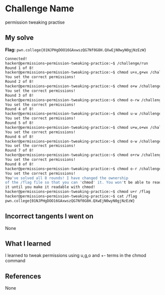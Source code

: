 # Challenge Name
permission tweaking practise

## My solve
**Flag:** `pwn.college{01NJPHgDOO16GAxwszQG7Nf0G8H.QXwEjN0wyN0gjNzEzW}`

```bash
Connected!
hacker@permissions~permission-tweaking-practice:~$ /challenge/run
Round 1 of 8!
hacker@permissions~permission-tweaking-practice:~$ chmod u+x,g+wx /challenge/pwn
You set the correct permissions!
Round 2 of 8!
hacker@permissions~permission-tweaking-practice:~$ chmod o+w /challenge/pwn
You set the correct permissions!
Round 3 of 8!
hacker@permissions~permission-tweaking-practice:~$ chmod o-rw /challenge/pwn
You set the correct permissions!
Round 4 of 8!
hacker@permissions~permission-tweaking-practice:~$ chmod u-w /challenge/pwn
You set the correct permissions!
Round 5 of 8!
hacker@permissions~permission-tweaking-practice:~$ chmod u+w,o+wx /challenge/pwn
You set the correct permissions!
Round 6 of 8!
hacker@permissions~permission-tweaking-practice:~$ chmod o-w /challenge/pwn
You set the correct permissions!
Round 7 of 8!
hacker@permissions~permission-tweaking-practice:~$ chmod o+rw /challenge/pwn
You set the correct permissions!
Round 8 of 8!
hacker@permissions~permission-tweaking-practice:~$ chmod o-r /challenge/pwn
You set the correct permissions!
You've solved all 8 rounds! I have changed the ownership
of the /flag file so that you can 'chmod' it. You won't be able to read
it until you make it readable with chmod!
hacker@permissions~permission-tweaking-practice:~$ chmod u+r /flag
hacker@permissions~permission-tweaking-practice:~$ cat /flag
pwn.college{01NJPHgDOO16GAxwszQG7Nf0G8H.QXwEjN0wyN0gjNzEzW}
```
## Incorrect tangents I went on
None

## What I learned
I learned to tweak permissions using u,g,o and +- terms in the chmod command

## References 
None
